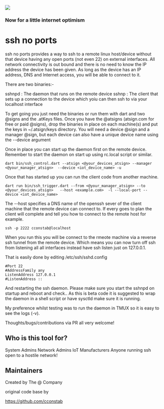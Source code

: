 <img src="https://atsign.dev/assets/img/@dev.png?sanitize=true">

### Now for a little internet optimism

# ssh no ports

ssh no ports provides a way to ssh to a remote linux host/device without that device having any open ports (not even 22)
on external interfaces. All network connectivity is out bound and there is no need to know the IP address the device 
has been given. As long as the device has an IP address, DNS and Internet access, you will be able to connect to it.

There are two binaries:-

sshnpd : The daemon that runs on the remote device 
sshnp  : The client that sets up a connection to the device which yoiu can then ssh to via your localhost interface

To get going you just need the binaries or run them with dart and two @signs and the .atKeys files. Once you have the 
@atsigns (atsign.com for free or paid @signs), drop the binaries in place on each machine(s) and put the keys in 
~/.atsign/keys directory. You will need a device @sign and a manager @sign, but each device can also have a unique device
name using the --device argument

Once in place you can start up the daemon first on the remote device. Remember to start the daemon on start up using 
rc.local script or similar.

`dart bin/ssh_control.dart --atsign <@your_devices_atsign> --manager <@your_manager_atsign>  --device <iot_device_name> -u`

Once that has started up you can run the client code from another machine.

`dart run bin/ssh_trigger.dart --from <@your_manager_atsign> --to <@your_devices_atsign>   --host <example.com>  -l --local-port --device <iot_device_name>`

The --host specifies a DNS name of the openssh sever of the client machine that the remote device can connect to. If every goes to plan the client will complete and tell you how to connect to the remote host for example.

`ssh -p 2222 cconstab@localhost`

When you run this you will be connect to the rmeote machine via a reverse ssh tunnel from the remote device. Which means
you can now turn off ssh from listening all all interfaces instead have ssh listen just on 127.0.0.1.

That is easily done by editing /etc/ssh/sshd.config 

```
#Port 22
#AddressFamily any
ListenAddress 127.0.0.1
#ListenAddress ::
```

And restarting the ssh daemon. Please make sure you start the sshnpd on startup and reboot and check.. As this is beta code 
it is suggested to wrap the daemon in a shell script or have sysctld make sure it is running. 

My preference whilst testing was to run the daemon in TMUX so it is easy to see the logs (-v).


Thoughts/bugs/contributions via PR all very welcome!



## Who is this tool for?

System Admins
Network Admins
IoT Manufacturers
Anyone running ssh open to a hostile network!





## Maintainers

Created by The @ Company 

original code base by 

https://github.com/cconstab

